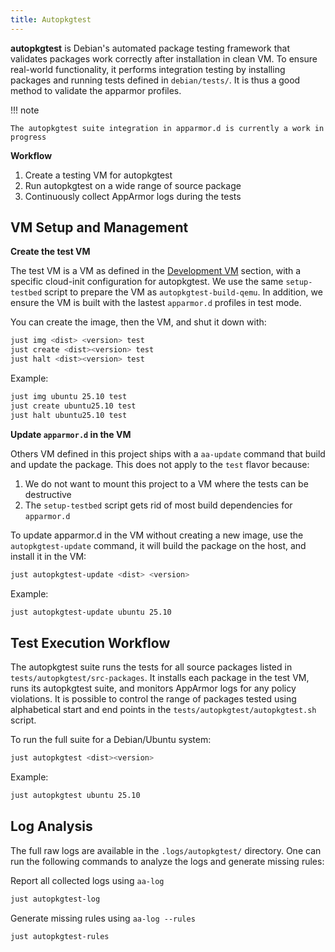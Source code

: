 ```yaml
---
title: Autopkgtest
---
```


**autopkgtest** is Debian's automated package testing framework that validates packages work correctly after installation in clean VM. To ensure real-world functionality, it performs integration testing by installing packages and running tests defined in `debian/tests/`. It is thus a good method to validate the apparmor profiles.

!!! note

    The autopkgtest suite integration in apparmor.d is currently a work in progress

**Workflow**

1. Create a testing VM for autopkgtest
2. Run autopkgtest on a wide range of source package
3. Continuously collect AppArmor logs during the tests


## VM Setup and Management

**Create the test VM**

The test VM is a VM as defined in the [Development VM](vm.md) section, with a specific cloud-init configuration for autopkgtest. We use the same `setup-testbed` script to prepare the VM as `autopkgtest-build-qemu`. In addition, we ensure the VM is built with the lastest `apparmor.d` profiles in test mode.

You can create the image, then the VM, and shut it down with:

```sh
just img <dist> <version> test
just create <dist><version> test
just halt <dist><version> test
```

Example:

```sh
just img ubuntu 25.10 test
just create ubuntu25.10 test
just halt ubuntu25.10 test
```

**Update `apparmor.d` in the VM**

Others VM defined in this project ships with a `aa-update` command that build and update the package. This does not apply to the `test` flavor because:

1. We do not want to mount this project to a VM where the tests can be destructive
2. The `setup-testbed` script gets rid of most build dependencies for `apparmor.d`

To update apparmor.d in the VM without creating a new image, use the `autopkgtest-update` command, it will build the package on the host, and install it in the VM:

```sh
just autopkgtest-update <dist> <version>
```

Example:

```sh
just autopkgtest-update ubuntu 25.10
```

## Test Execution Workflow

The autopkgtest suite runs the tests for all source packages listed in `tests/autopkgtest/src-packages`. It installs each package in the test VM, runs its autopkgtest suite, and monitors AppArmor logs for any policy violations. It is possible to control the range of packages tested using alphabetical start and end points in the `tests/autopkgtest/autopkgtest.sh` script.

To run the full suite for a Debian/Ubuntu system:

```sh
just autopkgtest <dist><version>
```

Example:

```sh
just autopkgtest ubuntu 25.10
```

## Log Analysis

The full raw logs are available in the `.logs/autopkgtest/` directory. One can run the following commands to analyze the logs and generate missing rules:

Report all collected logs using `aa-log`
```sh
just autopkgtest-log
```

Generate missing rules using `aa-log --rules`
```sh
just autopkgtest-rules
```
